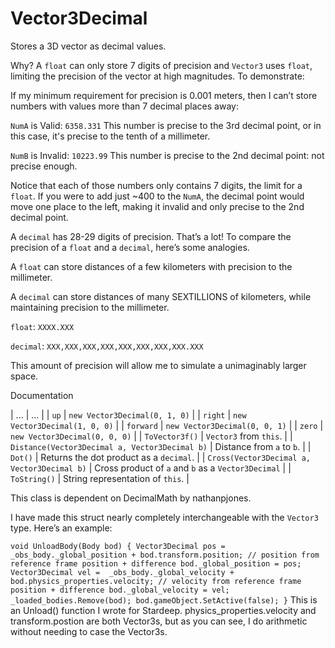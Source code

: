 # Vector3Decimal
Stores a 3D vector as decimal values.

Why?
A `float` can only store 7 digits of precision and `Vector3` uses `float`, limiting the precision of the vector at high magnitudes. To demonstrate:

If my minimum requirement for precision is 0.001 meters, then I can’t store numbers with values more than 7 decimal places away:

`NumA` is Valid: `6358.331` This number is precise to the 3rd decimal point, or in this case, it's precise to the tenth of a millimeter.

`NumB` is Invalid: `10223.99` This number is precise to the 2nd decimal point: not precise enough.

Notice that each of those numbers only contains 7 digits, the limit for a `float`. If you were to add just ~400 to the `NumA`, the decimal point would move one place to the left, making it invalid and only precise to the 2nd decimal point.

A `decimal` has 28-29 digits of precision. That’s a lot! To compare the precision of a `float` and a `decimal`, here’s some analogies.

A `float` can store distances of a few kilometers with precision to the millimeter.

A `decimal` can store distances of many SEXTILLIONS of kilometers, while maintaining precision to the millimeter.

`float`: `XXXX.XXX`

`decimal`: `XXX,XXX,XXX,XXX,XXX,XXX,XXX,XXX.XXX`

This amount of precision will allow me to simulate a unimaginably larger space.

Documentation


| ...   | ... |
| `up` | `new Vector3Decimal(0, 1, 0)` |
| `right` | `new Vector3Decimal(1, 0, 0)` |
| `forward` | `new Vector3Decimal(0, 0, 1)` |
| `zero` | `new Vector3Decimal(0, 0, 0)` |
| `ToVector3f()` | `Vector3` from `this`. |
| `Distance(Vector3Decimal a, Vector3Decimal b)` | Distance from `a` to `b`. |
| `Dot()` | Returns the dot product as a `decimal`. |
| `Cross(Vector3Decimal a, Vector3Decimal b)` | Cross product of `a` and `b` as a `Vector3Decimal` |
| `ToString()` | String representation of `this`. |

This class is dependent on DecimalMath by nathanpjones.

I have made this struct nearly completely interchangeable with the `Vector3` type. Here’s an example:

`void UnloadBody(Body bod)
{
   Vector3Decimal pos = _obs_body._global_position + bod.transform.position; // position from reference frame position + difference
   bod._global_position = pos;
   Vector3Decimal vel =  _obs_body._global_velocity + bod.physics_properties.velocity; // velocity from reference frame position + difference
   bod._global_velocity = vel;
   _loaded_bodies.Remove(bod);
   bod.gameObject.SetActive(false);
}`
This is an Unload() function I wrote for Stardeep. physics_properties.velocity and transform.postion are both Vector3s, but as you can see, I do arithmetic without needing to case the Vector3s.

